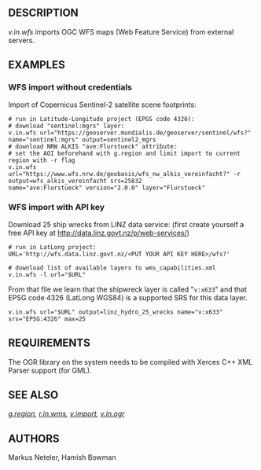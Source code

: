 ## DESCRIPTION

*v.in.wfs* imports OGC WFS maps (Web Feature Service) from external
servers.

## EXAMPLES

### WFS import without credentials

Import of Copernicus Sentinel-2 satellite scene footprints:

```shell
# run in Latitude-Longitude project (EPGS code 4326):
# download "sentinel:mgrs" layer:
v.in.wfs url="https://geoserver.mundialis.de/geoserver/sentinel/wfs?" name="sentinel:mgrs" output=sentinel2_mgrs
# download NRW ALKIS "ave:Flurstueck" attribute:
# set the AOI beforehand with g.region and limit import to current region with -r flag
v.in.wfs url="https://www.wfs.nrw.de/geobasis/wfs_nw_alkis_vereinfacht?" -r output=wfs_alkis_vereinfacht srs=25832
name="ave:Flurstueck" version="2.0.0" layer="Flurstueck"
```

### WFS import with API key

Download 25 ship wrecks from LINZ data service:
(first create yourself a free API key at
<http://data.linz.govt.nz/p/web-services/>)

```shell
# run in LatLong project:
URL='http://wfs.data.linz.govt.nz/<PUT YOUR API KEY HERE>/wfs?'

# download list of available layers to wms_capabilities.xml
v.in.wfs -l url="$URL"
```

From that file we learn that the shipwreck layer is called "`v:x633`"
and that EPSG code 4326 (LatLong WGS84) is a supported SRS for this data
layer.

```shell
v.in.wfs url="$URL" output=linz_hydro_25_wrecks name="v:x633" srs="EPSG:4326" max=25
```

## REQUIREMENTS

The OGR library on the system needs to be compiled with Xerces C++ XML
Parser support (for GML).

## SEE ALSO

*[g.region](g.region.md), [r.in.wms](r.in.wms.md),
[v.import](v.import.md), [v.in.ogr](v.in.ogr.md)*

## AUTHORS

Markus Neteler, Hamish Bowman
